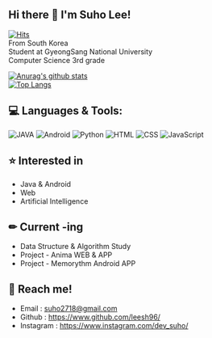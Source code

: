 ## Hi there 👋 I'm Suho Lee!
[![Hits](https://hits.seeyoufarm.com/api/count/incr/badge.svg?url=https%3A%2F%2Fgithub.com%2Fleesh96&count_bg=%2379C83D&title_bg=%23000000&icon=&icon_color=%23E7E7E7&title=hits&edge_flat=false)](https://hits.seeyoufarm.com)<br/>
From South Korea<br/>
Student at GyeongSang National University<br/>
Computer Science 3rd grade<br/>

[![Anurag's github stats](https://github-readme-stats.vercel.app/api?username=leesh96&theme=buefy&show_icons=true)](https://github.com/anuraghazra/github-readme-stats)<br/>
[![Top Langs](https://github-readme-stats.vercel.app/api/top-langs/?username=leesh96&layout=compact)](https://github.com/anuraghazra/github-readme-stats)<br/>
<!--
[![willianrod's wakatime stats](https://github-readme-stats.vercel.app/api/wakatime?username=leesh96)](https://github.com/anuraghazra/github-readme-stats)<br/>
-->

## 💻 Languages & Tools:
![JAVA](https://img.shields.io/badge/-Java-007396?style=flat-square&logo=java&logoColor=white&color=blue)
![Android](https://img.shields.io/badge/-Android-3DDC84?style=flat-square&logo=android&logoColor=white&color=green)
![Python](https://img.shields.io/badge/-Python-3776AB?style=flat-square&logo=python&logoColor=white&color=blue)
![HTML](https://img.shields.io/badge/-HTML5-E34F26?style=flat-square&logo=html5&logoColor=white&color=red)
![CSS](https://img.shields.io/badge/-CSS3-1572B6?style=flat-square&logo=css3&logoColor=white&color=blue)
![JavaScript](https://img.shields.io/badge/-JavaScript-F7DF1E?style=flat-square&logo=javascript&logoColor=white&color=yellow)

## ⭐ Interested in
- Java & Android
- Web
- Artificial Intelligence

## ✏ Current -ing
- Data Structure & Algorithm Study
- Project - Anima WEB & APP
- Project - Memorythm Android APP

## 📧 Reach me!
- Email : suho2718@gmail.com
- Github : https://www.github.com/leesh96/
- Instagram : https://www.instagram.com/dev_suho/

<!--
**leesh96/leesh96** is a ✨ _special_ ✨ repository because its `README.md` (this file) appears on your GitHub profile.

Here are some ideas to get you started:

- 🔭 I’m currently working on ...
- 🌱 I’m currently learning ...
- 👯 I’m looking to collaborate on ...
- 🤔 I’m looking for help with ...
- 💬 Ask me about ...
- 📫 How to reach me: ...
- 😄 Pronouns: ...
- ⚡ Fun fact: ...
-->
